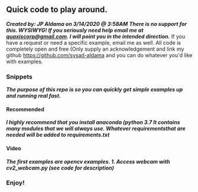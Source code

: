 ## Quick code to play around.
***Created by: JP Aldama on 3/14/2020 @ 3:58AM***
***There is no support for this. WYSIWYG! If you seriously need help email me at quaxiscorp@gmail.com. I will point you in the intended direction.***
If you have a request or need a specific example, email me as well. All code is completely open and free (Only supply an acknowledgement and link my github https://github.com/sysad-aldama and you can do whatever you'd like with examples. 

### Snippets
***The purpose of this repo is so you can quickly get simple examples up and running real fast.***

#### Recommended
***I highly recommend that you install anaconda (python 3.7 It contains many modules that we will always use. Whatever requirementsthat are needed will be added to requirements.txt***

#### Video
***The first examples are opencv examples. 1. Access webcam with cv2_webcam.py (see code for description)***

### Enjoy! 
